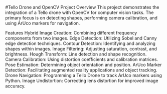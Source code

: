 #Tello Drone and OpenCV Project
Overview
This project demonstrates the integration of a Tello drone with OpenCV for computer vision tasks. The primary focus is on detecting shapes, performing camera calibration, and using ArUco markers for navigation.

Features
Hybrid Image Creation: Combining different frequency components from two images.
Edge Detection: Utilizing Sobel and Canny edge detection techniques.
Contour Detection: Identifying and analyzing shapes within images.
Image Filtering: Adjusting saturation, contrast, and brightness.
Hough Transform: Line detection and shape recognition.
Camera Calibration: Using distortion coefficients and calibration matrices.
Pose Estimation: Determining object orientation and position.
ArUco Marker Detection: Facilitating augmented reality applications and object tracking.
Drone Navigation: Programming a Tello Drone to track ArUco markers using Python.
Image Undistortion: Correcting lens distortion for improved image accuracy.
